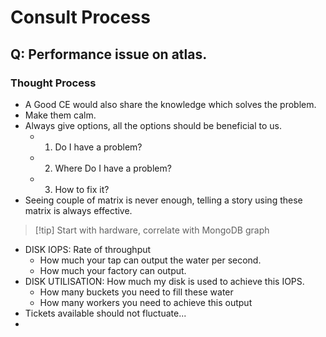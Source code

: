 # Consult Process

## Q: Performance issue on atlas.
### Thought Process
- A Good CE would also share the knowledge which solves the problem.
- Make them calm.
- Always give options, all the options should be beneficial to us.
	- 1. Do I have a problem?
	- 2. Where Do I have a problem?
	- 3. How to fix it?
- Seeing couple of matrix is never enough, telling a story using these matrix is always effective.
>[!tip] Start with hardware, correlate with MongoDB graph
- DISK IOPS: Rate of throughput
	- How much your tap can output the water per second.
	- How much your factory can output.
- DISK UTILISATION: How much my disk is used to achieve this IOPS.
	- How many buckets you need to fill these water
	- How many workers you need to achieve this output
- Tickets available should not fluctuate...
- 
